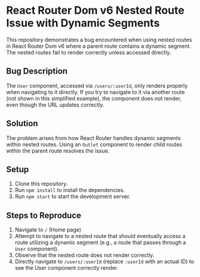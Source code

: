 # React Router Dom v6 Nested Route Issue with Dynamic Segments

This repository demonstrates a bug encountered when using nested routes in React Router Dom v6 where a parent route contains a dynamic segment. The nested routes fail to render correctly unless accessed directly. 

## Bug Description
The `User` component, accessed via `/users/:userId`, only renders properly when navigating to it directly. If you try to navigate to it via another route (not shown in this simplified example), the component does not render, even though the URL updates correctly.

## Solution
The problem arises from how React Router handles dynamic segments within nested routes.  Using an `Outlet` component to render child routes within the parent route resolves the issue.

## Setup
1. Clone this repository.
2. Run `npm install` to install the dependencies.
3. Run `npm start` to start the development server.

## Steps to Reproduce
1. Navigate to `/` (Home page)
2. Attempt to navigate to a nested route that should eventually access a route utilizing a dynamic segment (e.g., a route that passes through a `User` component).
3. Observe that the nested route does not render correctly.
4. Directly navigate to `/users/:userId` (replace `:userId` with an actual ID) to see the User component correctly render.

